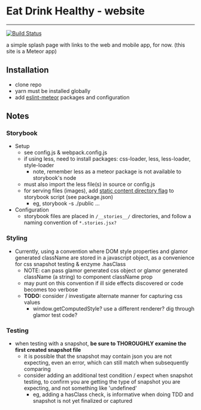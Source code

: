 # Eat Drink Healthy - website
---
[![Build Status](https://semaphoreci.com/api/v1/projects/6ea63609-351c-4fd0-8528-b1d50e5d6ddc/846633/shields_badge.svg)](https://semaphoreci.com/smarsh/edh_website)

a simple splash page with links to the web and mobile app, for now.  (this site is a Meteor app)

## Installation
* clone repo
* yarn must be installed globally
* add [eslint-meteor](https://github.com/eatdrinkhealthy/eslint-meteor) packages and configuration

## Notes
### Storybook
* Setup
    - see config.js & webpack.config.js
    - if using less, need to install packages: css-loader, less, less-loader, style-loader
        + note, remember less as a meteor package is not available to storybook's node
    - must also import the less file(s) in source or config.js
    - for serving files (images), add [static content directory flag](https://getstorybook.io/docs/react-storybook/configurations/serving-static-files) to storybook script (see package.json)
        + eg, storybook -s ./public  ...
* Configuration
    - storybook files are placed in `/__stories__/` directories, and follow a naming convention of `*.stories.jsx?`
### Styling
* Currently, using a convention where DOM style properties and glamor generated className are stored in a javascript object, as a convenience for css snapshot testing & enzyme .hasClass
    - NOTE: can pass glamor generated css object or glamor generated className (a string) to component className prop
    - may punt on this convention if ill side effects discovered or code becomes too verbose
    - __TODO:__ consider / investigate alternate manner for capturing css values
        + window.getComputedStyle?  use a different renderer? dig through glamor test code?

### Testing
* when testing with a snapshot, __be sure to THOROUGHLY examine the first created snapshot file__
    - it is possible that the snapshot may contain json you are not expecting, even an error, which can still match when subsequently comparing
    - consider adding an additional test condition / expect when snapshot testing, to confirm you are getting the type of snapshot you are expecting, and not something like 'undefined'
        + eg, adding a hasClass check, is informative when doing TDD and snapshot is not yet finalized or captured